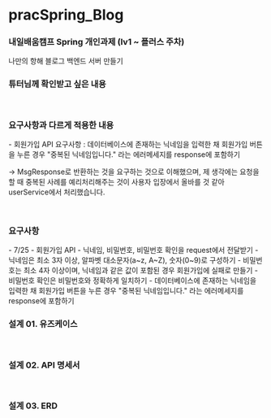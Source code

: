 # pracSpring_Blog
<h3>내일배움캠프 Spring 개인과제 (lv1 ~ 플러스 주차)</h3>
나만의 항해 블로그 백엔드 서버 만들기

<br>

<h3>튜터님께 확인받고 싶은 내용</h3>

<br>

<h3>요구사항과 다르게 적용한 내용</h3>
- 회원가입 API 요구사항 : 데이터베이스에 존재하는 닉네임을 입력한 채 회원가입 버튼을 누른 경우 "중복된 닉네임입니다." 라는 에러메세지를 response에 포함하기

-> MsgResponse로 반환하는 것을 요구하는 것으로 이해했으며, 제 생각에는 요청을 할 때 중복된 사례를 예리처리해주는 것이 사용자 입장에서 올바를 것 같아 userService에서 처리했습니다.

<br>

<h3>요구사항</h3>
- 7/25 - 회원가입 API
    - 닉네임, 비밀번호, 비밀번호 확인을 request에서 전달받기
    - 닉네임은 최소 3자 이상, 알파벳 대소문자(a~z, A~Z), 숫자(0~9)로 구성하기
    - 비밀번호는 최소 4자 이상이며, 닉네임과 같은 값이 포함된 경우 회원가입에 실패로 만들기
    - 비밀번호 확인은 비밀번호와 정확하게 일치하기
    - 데이터베이스에 존재하는 닉네임을 입력한 채 회원가입 버튼을 누른 경우 "중복된 닉네임입니다." 라는 에러메세지를 response에 포함하기

<br>

<h3>설계 01. 유즈케이스</h3>

<br>

<h3>설계 02. API 명세서</h3>

<br>

<h3>설계 03. ERD</h3>

<br>



